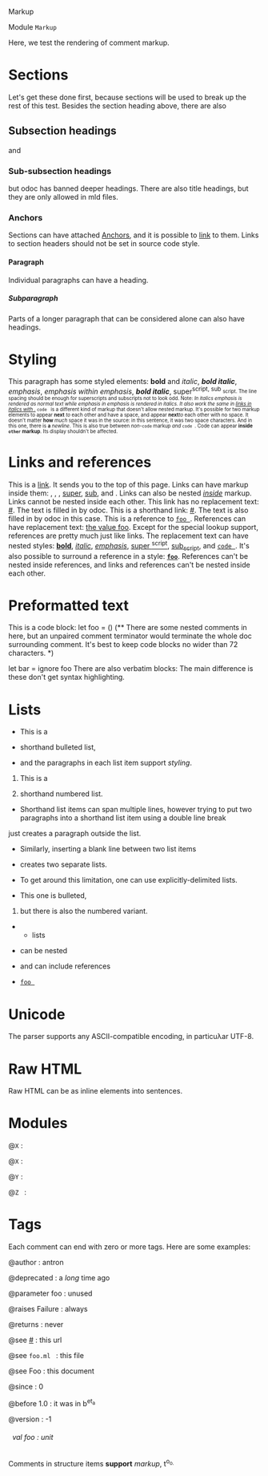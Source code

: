 Markup

 Module `Markup`


Here, we test the rendering of comment markup.
# Sections


Let's get these done first, because sections will be used to break up the rest of this test.
Besides the section heading above, there are also


## Subsection headings


and


### Sub-subsection headings


but odoc has banned deeper headings. There are also title headings, but they are only allowed in mld files.


### Anchors


Sections can have attached [Anchors](#anchors), and it is possible to [link](#anchors) to them. Links to section headers should not be set in source code style.


#### Paragraph


Individual paragraphs can have a heading.


##### Subparagraph


Parts of a longer paragraph that can be considered alone can also have headings.


# Styling


This paragraph has some styled elements: **bold** and _italic_, **_bold italic_**, 
_emphasis_, __emphasis_ within emphasis_, **_bold italic_**, super<sup>script, sub
<sub>script. The line spacing should be enough for superscripts and subscripts not to look odd.
Note: _In italics _emphasis_ is rendered as normal text while _emphasis 
                                                              _in_ emphasis_ is rendered in italics._ 
_It also work the same in [links](#)[ ](#)[in](#)[ ](#)[italics](#)[ ](#)
[with](#)[ ](#)[.](#)_
`code
` is a different kind of markup that doesn't allow nested markup.
It's possible for two markup elements to appear **next** _to_ each other and have a space, and appear 
**next**_to_ each other with no space. It doesn't matter **how** _much_ space it was in the source: in this sentence, it was two space characters. And in this one, there is 
**a** _newline_.
This is also true between _non-_`code` markup _and_ `code
`.
Code can appear **inside `other` markup**. Its display shouldn't be affected.


# Links and references


This is a [link](#). It sends you to the top of this page. Links can have markup inside them: , , , 
[super](#), [sub](#), and . Links can also be nested _[inside](#)_ markup. Links cannot be nested inside each other. This link has no replacement text: 
[#](#). The text is filled in by odoc. This is a shorthand link: [#](#). The text is also filled in by odoc in this case.
This is a reference to [`foo
`](#val-foo). References can have replacement text: [the value foo](#val-foo). Except for the special lookup support, references are pretty much just like links. The replacement text can have nested styles: [
**bold**](#val-foo), [_italic_](#val-foo), [_emphasis_](#val-foo), [super
<sup>script](#val-foo), [sub<sub>script](#val-foo), and [`code
`](#val-foo). It's also possible to surround a reference in a style: 
**[`foo`](#val-foo)**. References can't be nested inside references, and links and references can't be nested inside each other.


# Preformatted text


This is a code block:
let foo = ()
(** There are some nested comments in here, but an unpaired comment
    terminator would terminate the whole doc surrounding comment. It's
    best to keep code blocks no wider than 72 characters. *)

let bar =
  ignore foo
There are also verbatim blocks:
The main difference is these don't get syntax highlighting.


# Lists


- This is a

- shorthand bulleted list,

- and the paragraphs in each list item support _styling_.

1) This is a

2) shorthand numbered list.

- Shorthand list items can span multiple lines, however trying to put two paragraphs into a shorthand list item using a double line break

just creates a paragraph outside the list.
- Similarly, inserting a blank line between two list items

- creates two separate lists.

- To get around this limitation, one
can use explicitly-delimited lists.

- This one is bulleted,

1) but there is also the numbered variant.

- - lists

- can be nested

- and can include references

- [`foo
`](#val-foo)




# Unicode


The parser supports any ASCII-compatible encoding, in particuλar UTF-8.


# Raw HTML


Raw HTML can be  as inline elements into sentences.



# Modules



@`X` : 



@`X` : 



@`Y` : 



@`Z
` : 




# Tags


Each comment can end with zero or more tags. Here are some examples:

@author : antron



@deprecated : a _long_ time ago



@parameter foo : unused



@raises Failure : always



@returns : never



@see [#](#) : this url



@see `foo.ml
` : this file



@see Foo : this document



@since : 0



@before 1.0 : it was in b<sup>et<sub>a



@version : -1



<a id="val-foo"></a>
###### &nbsp; val foo : unit

Comments in structure items **support** _markup_, t<sup>o<sub>o.
